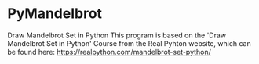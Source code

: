 # PyMandelbrot
Draw Mandelbrot Set in Python
This program is based on the 'Draw Mandelbrot Set in Python' Course from the Real Pyhton website, which can be found here: https://realpython.com/mandelbrot-set-python/
